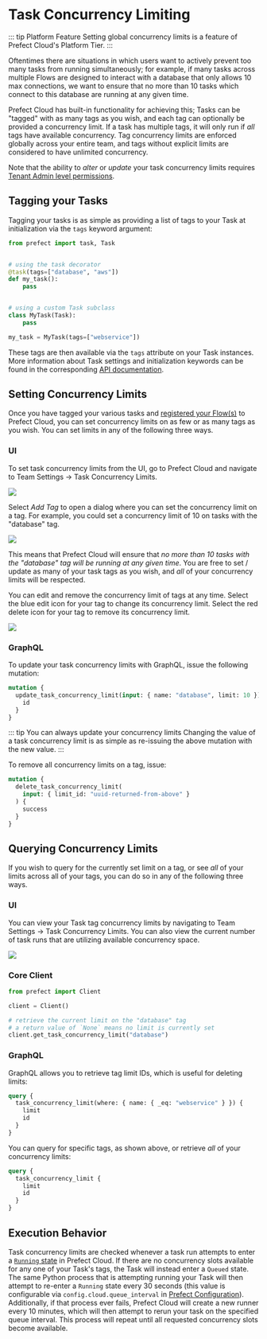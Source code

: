 # Task Concurrency Limiting <Badge text="Cloud"/>

::: tip Platform Feature
Setting global concurrency limits is a feature of Prefect Cloud's Platform Tier.
:::

Oftentimes there are situations in which users want to actively prevent too many tasks from running simultaneously; for example, if many tasks across multiple Flows are designed to interact with a database that only allows 10 max connections, we want to ensure that no more than 10 tasks which connect to this database are running at any given time.

Prefect Cloud has built-in functionality for achieving this; Tasks can be "tagged" with as many tags as you wish, and each tag can optionally be provided a concurrency limit. If a task has multiple tags, it will only run if _all_ tags have available concurrency. Tag concurrency limits are enforced globally across your entire team, and tags without explicit limits are considered to have unlimited concurrency.

Note that the ability to _alter_ or _update_ your task concurrency limits requires [Tenant Admin level permissions](tokens.html#tenant).

## Tagging your Tasks

Tagging your tasks is as simple as providing a list of tags to your Task at initialization via the `tags` keyword argument:

```python
from prefect import task, Task


# using the task decorator
@task(tags=["database", "aws"])
def my_task():
    pass


# using a custom Task subclass
class MyTask(Task):
    pass

my_task = MyTask(tags=["webservice"])
```

These tags are then available via the `tags` attribute on your Task instances. More information about Task settings and initialization keywords can be found in the corresponding [API documentation](../../api/latest/core/task.html#task-2).

## Setting Concurrency Limits

Once you have tagged your various tasks and [registered your Flow(s)](flows.html#registering-a-flow-from-prefect-core) to Prefect Cloud, you can set concurrency limits on as few or as many tags as you wish. You can set limits in any of the following three ways.

### UI

To set task concurrency limits from the UI, go to Prefect Cloud and navigate to Team Settings -> Task Concurrency Limits.

![](/orchestration/ui/task-concurrency-limits.png)

Select _Add Tag_ to open a dialog where you can set the concurrency limit on a tag. For example, you could set a concurrency limit of 10 on tasks with the "database" tag.

![](/orchestration/ui/task-concurrency-add-limit.png)

This means that Prefect Cloud will ensure that _no more than 10 tasks with the "database" tag will be running at any given time_. You are free to set / update as many of your task tags as you wish, and _all_ of your concurrency limits will be respected.

You can edit and remove the concurrency limit of tags at any time. Select the blue edit icon for your tag to change its concurrency limit. Select the red delete icon for your tag to remove its concurrency limit.

![](/orchestration/ui/task-concurrency-limit-icons.png)

### GraphQL <Badge text="GQL"/>

To update your task concurrency limits with GraphQL, issue the following mutation:

```graphql
mutation {
  update_task_concurrency_limit(input: { name: "database", limit: 10 }) {
    id
  }
}
```

::: tip You can always update your concurrency limits
Changing the value of a task concurrency limit is as simple as re-issuing the above mutation with the new value.
:::

To remove all concurrency limits on a tag, issue:

```graphql
mutation {
  delete_task_concurrency_limit(
    input: { limit_id: "uuid-returned-from-above" }
  ) {
    success
  }
}
```

## Querying Concurrency Limits

If you wish to query for the currently set limit on a tag, or see _all_ of your limits across all of your tags, you can do so in any of the following three ways.

### UI

You can view your Task tag concurrency limits by navigating to Team Settings -> Task Concurrency Limits. You can also view the current number of task runs that are utilizing available concurrency space.

![](/orchestration/ui/task-concurrency-limit-usage.png)

### Core Client

```python
from prefect import Client

client = Client()

# retrieve the current limit on the "database" tag
# a return value of `None` means no limit is currently set
client.get_task_concurrency_limit("database")
```

### GraphQL <Badge text="GQL"/>

GraphQL allows you to retrieve tag limit IDs, which is useful for deleting limits:

```graphql
query {
  task_concurrency_limit(where: { name: { _eq: "webservice" } }) {
    limit
    id
  }
}
```

You can query for specific tags, as shown above, or retrieve _all_ of your concurrency limits:

```graphql
query {
  task_concurrency_limit {
    limit
    id
  }
}
```

## Execution Behavior

Task concurrency limits are checked whenever a task run attempts to enter a [`Running` state](../../core/concepts/states.html) in Prefect Cloud. If there are no concurrency slots available for any one of your Task's tags, the Task will instead enter a `Queued` state. The same Python process that is attempting running your Task will then attempt to re-enter a `Running` state every 30 seconds (this value is configurable via `config.cloud.queue_interval` in [Prefect Configuration](../../core/concepts/configuration.html)). Additionally, if that process ever fails, Prefect Cloud will create a new runner every 10 minutes, which will then attempt to rerun your task on the specified queue interval. This process will repeat until all requested concurrency slots become available.
